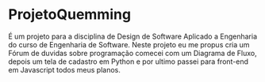 # ProjetoQuemming
É um projeto para a disciplina de Design de Software Aplicado a Engenharia do curso de Engenharia de Software.  Neste projeto eu me propus cria um Fórum de duvidas sobre programação comecei com um Diagrama de Fluxo, depois um tela de cadastro em Python e por ultimo passei para front-end em Javascript todos meus planos.
